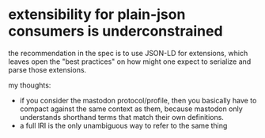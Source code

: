 # extensibility for plain-json consumers is underconstrained

the recommendation in the spec is to use JSON-LD for extensions, which leaves open the "best practices" on how might one expect to serialize and parse those extensions.

my thoughts:

- if you consider the mastodon protocol/profile, then you basically have to compact against the same context as them, because mastodon only understands shorthand terms that match their own definitions.
- a full IRI is the only unambiguous way to refer to the same thing